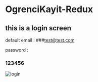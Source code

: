 # OgrenciKayit-Redux
## this is a login screen

default email :
###test@test.com 

password :
### 123456

![login](https://user-images.githubusercontent.com/20416272/31373755-eaff8afa-ada3-11e7-8d29-020980d72e17.png)
